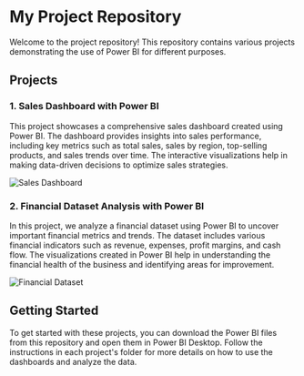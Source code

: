 # My Project Repository

Welcome to the project repository! This repository contains various projects demonstrating the use of Power BI for different purposes.

## Projects

### 1. Sales Dashboard with Power BI

This project showcases a comprehensive sales dashboard created using Power BI. The dashboard provides insights into sales performance, including key metrics such as total sales, sales by region, top-selling products, and sales trends over time. The interactive visualizations help in making data-driven decisions to optimize sales strategies.

![Sales Dashboard](https://github.com/mohammedhsaini/PowerBI_Dashs/blob/main/financials%20dash.pbix)

### 2. Financial Dataset Analysis with Power BI

In this project, we analyze a financial dataset using Power BI to uncover important financial metrics and trends. The dataset includes various financial indicators such as revenue, expenses, profit margins, and cash flow. The visualizations created in Power BI help in understanding the financial health of the business and identifying areas for improvement.

![Financial Dataset](https://github.com/username/repository/blob/main/images/financial_dataset.png)

## Getting Started

To get started with these projects, you can download the Power BI files from this repository and open them in Power BI Desktop. Follow the instructions in each project's folder for more details on how to use the dashboards and analyze the data.





